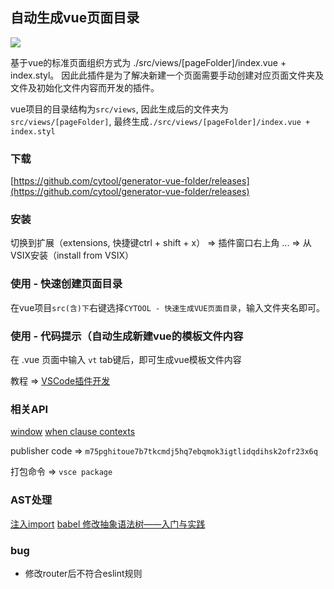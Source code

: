 ## 自动生成vue页面目录

![](https://img.shields.io/badge/version-0.0.4-brightgreen) 

基于vue的标准页面组织方式为 ./src/views/[pageFolder]/index.vue + index.styl。 因此此插件是为了解决新建一个页面需要手动创建对应页面文件夹及文件及初始化文件内容而开发的插件。

vue项目的目录结构为`src/views`, 因此生成后的文件夹为`src/views/[pageFolder]`, 最终生成`./src/views/[pageFolder]/index.vue + index.styl`

### 下载

[https://github.com/cytool/generator-vue-folder/releases](https://github.com/cytool/generator-vue-folder/releases)

### 安装

切换到扩展（extensions, 快捷键ctrl + shift + x） => 插件窗口右上角 ... => 从VSIX安装（install from VSIX）


### 使用 - 快速创建页面目录

在vue项目`src(含)下`右键选择`CYTOOL - 快速生成VUE页面目录`，输入文件夹名即可。


### 使用 - 代码提示（自动生成新建vue的模板文件内容

在 .vue 页面中输入 `vt` tab键后，即可生成vue模板文件内容


教程 => [VSCode插件开发](https://juejin.cn/post/6884964643400318983)

### 相关API

[window](https://code.visualstudio.com/api/references/vscode-api#window)
[when clause contexts](https://code.visualstudio.com/api/references/when-clause-contexts)


publisher code => `m75pghitoue7b7tkcmdj5hq7ebqmok3igtlidqdihsk2ofr23x6q`

打包命令 => `vsce package`





### AST处理
[注入import](https://github.com/axuebin/babel-inject-dep-demo)
[babel 修改抽象语法树——入门与实践](https://www.jianshu.com/p/3c495dcbed49)


### bug

- 修改router后不符合eslint规则

